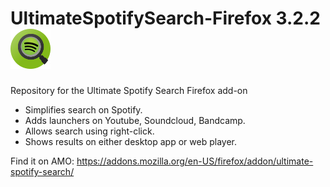 # UltimateSpotifySearch-Firefox 3.2.2 ![logo](https://raw.githubusercontent.com/OdysseasKr/UltimateSpotifySearch-Firefox/master/data/icons/icon64.png)
Repository for the Ultimate Spotify Search Firefox add-on

- Simplifies search on Spotify.
- Adds launchers on Youtube, Soundcloud, Bandcamp.
- Allows search using right-click.
- Shows results on either desktop app or web player.

Find it on AMO:
https://addons.mozilla.org/en-US/firefox/addon/ultimate-spotify-search/
